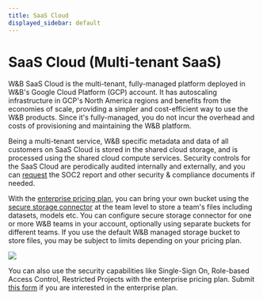 ```yaml
---
title: SaaS Cloud
displayed_sidebar: default
---
```


# SaaS Cloud (Multi-tenant SaaS)

W&B SaaS Cloud is the multi-tenant, fully-managed platform deployed in W&B's Google Cloud Platform (GCP) account. It has autoscaling infrastructure in GCP's North America regions and benefits from the economies of scale, providing a simpler and cost-efficient way to use the W&B products. Since it's fully-managed, you do not incur the overhead and costs of provisioning and maintaining the W&B platform.

Being a multi-tenant service, W&B specific metadata and data of all customers on SaaS Cloud is stored in the shared cloud storage, and is processed using the shared cloud compute services. Security controls for the SaaS Cloud are perodically audited internally and externally, and you can [request](https://security.wandb.ai/) the SOC2 report and other security & compliance documents if needed.

With the [enterprise pricing plan](https://wandb.ai/site/pricing), you can bring your own bucket using the [secure storage connector](../secure-storage-connector.md) at the team level to store a team's files including datasets, models etc. You can configure secure storage connector for one or more W&B teams in your account, optionally using separate buckets for different teams. If you use the default W&B managed storage bucket to store files, you may be subject to limits depending on your pricing plan.

![](/images/hosting/saas_cloud_arch.png)

You can also use the security capabilities like Single-Sign On, Role-based Access Control, Restricted Projects with the enterprise pricing plan. Submit [this form](https://wandb.ai/site/for-enterprise/multi-tenant-saas-trial) if you are interested in the enterprise plan.